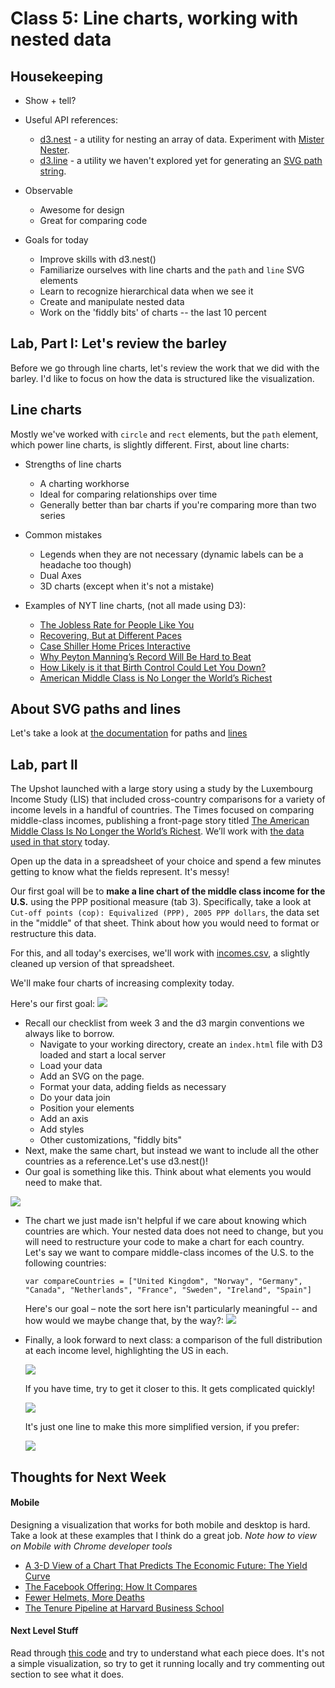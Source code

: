 # Class 5: Line charts, working with nested data

## Housekeeping
* Show + tell?
* Useful API references:
  * [d3.nest](https://github.com/d3/d3-collection#nests) - a utility for nesting an array of data. Experiment with [Mister Nester](http://bl.ocks.org/shancarter/raw/4748131/).
  * [d3.line](https://github.com/d3/d3-shape#lines) - a utility we haven't explored yet for generating an [SVG path string](http://www.w3schools.com/svg/svg_path.asp).
* Observable
  * Awesome for design
  * Great for comparing code

* Goals for today
  * Improve skills with d3.nest()
  * Familiarize ourselves with line charts and the `path` and `line` SVG elements
  * Learn to recognize hierarchical data when we see it
  * Create and manipulate nested data
  * Work on the 'fiddly bits' of charts -- the last 10 percent

## Lab, Part I: Let's review the barley
Before we go through line charts, let's review the work that we did with the barley. I'd like to focus on how the data is structured like the visualization. 

## Line charts
Mostly we've worked with `circle` and `rect` elements, but the `path` element, which power line charts, is slightly different. First, about line charts:

* Strengths of line charts
  * A charting workhorse
  * Ideal for comparing relationships over time
  * Generally better than bar charts if you're comparing more than two series 

* Common mistakes
  * Legends when they are not necessary (dynamic labels can be a headache too though)
  * Dual Axes
  * 3D charts (except when it's not a mistake)

* Examples of NYT line charts, (not all made using D3):
  * [The Jobless Rate for People Like You](http://www.nytimes.com/interactive/2009/11/06/business/economy/unemployment-lines.html) 
  * [Recovering, But at Different Paces](http://www.nytimes.com/interactive/2012/11/27/us/recovering-but-at-different-paces.html?ref=us)
  * [Case Shiller Home Prices Interactive](http://www.nytimes.com/interactive/2014/01/23/business/case-shiller-slider.html)
  * [Why Peyton Manning’s Record Will Be Hard to Beat](http://www.nytimes.com/interactive/2014/10/19/upshot/peyton-manning-breaks-touchdown-passing-record.html)
  * [How Likely is it that Birth Control Could Let You Down?](http://www.nytimes.com/interactive/2014/09/14/sunday-review/unplanned-pregnancies.html)
  * [American Middle Class is No Longer the World’s Richest](http://www.nytimes.com/2014/04/23/upshot/the-american-middle-class-is-no-longer-the-worlds-richest.html?abt=0002&abg=0)

## About SVG paths and lines
Let's take a look at [the documentation](https://www.w3schools.com/graphics/svg_path.asp) for paths and [lines](https://www.w3schools.com/graphics/svg_line.asp)

## Lab, part II
The Upshot launched with a large story using a study by the Luxembourg Income Study (LIS) that included cross-country comparisons for a variety of income levels in a handful of countries. The Times focused on comparing middle-class incomes, publishing a front-page story titled [The American Middle Class Is No Longer the World’s Richest](http://www.nytimes.com/2014/04/23/upshot/the-american-middle-class-is-no-longer-the-worlds-richest.html?abt=0002&abg=0). We’ll work with [the data used in that story](http://www.lisdatacenter.org/resources/other-databases/) today. 

Open up the data in a spreadsheet of your choice and spend a few minutes getting to know what the fields represent. It's messy!

Our first goal will be to **make a line chart of the middle class income for the U.S.** using the PPP positional measure (tab 3). Specifically, take a look at `Cut-off points (cop): Equivalized (PPP), 2005 PPP dollars`, the data set in the "middle" of that sheet. Think about how you would need to format or restructure this data. 

For this, and all today's exercises, we'll work with [incomes.csv](views/incomes.csv), a slightly cleaned up version of that spreadsheet.

We'll make four charts of increasing complexity today.

Here's our first goal:
<img src="images/step-1.png">

* Recall our checklist from week 3 and the d3 margin conventions we always like to borrow.
  * Navigate to your working directory, create an `index.html` file with D3 loaded and start a local server
  * Load your data
  * Add an SVG on the page.
  * Format your data, adding fields as necessary
  * Do your data join
  * Position your elements 
  * Add an axis
  * Add styles
  * Other customizations, "fiddly bits"
* Next, make the same chart, but instead we want to include all the other countries as a reference.Let's use d3.nest()!
* Our goal is something like this. Think about what elements you would need to make that.

<img src="images/step-2.png">

* The chart we just made isn't helpful if we care about knowing which countries are which. Your nested data does not need to change, but you will need to restructure your code to make a chart for each country. Let's say we want to compare middle-class incomes of the U.S. to the following countries:

  ```
  var compareCountries = ["United Kingdom", "Norway", "Germany", "Canada", "Netherlands", "France", "Sweden", "Ireland", "Spain"]
  ```

  Here's our goal – note the sort here isn't particularly meaningful -- and how would we maybe change that, by the way?:
  <img src="images/step-3.png">


* Finally, a look forward to next class: a comparison of the full distribution at each income level, highlighting the US in each. 

  <img src="images/step-4.png">

  If you have time, try to get it closer to this. It gets complicated quickly!

  <img src="images/step-5.png">

  It's just one line to make this more simplified version, if you prefer:

  <img src="images/step-7.png">


## Thoughts for Next Week

#### Mobile
Designing a visualization that works for both mobile and desktop is hard. Take a look at these examples that I think do a great job. *Note how to view on Mobile with Chrome developer tools*

  - [A 3-D View of a Chart That Predicts The Economic Future: The Yield Curve](http://www.nytimes.com/interactive/2015/03/19/upshot/3d-yield-curve-economic-growth.html)
  - [The Facebook Offering: How It Compares](http://www.nytimes.com/interactive/2012/05/17/business/dealbook/how-the-facebook-offering-compares.html)
  - [Fewer Helmets, More Deaths](http://www.nytimes.com/interactive/2014/03/31/science/motorcycle-helmet-laws.html)
  - [The Tenure Pipeline at Harvard Business School](http://www.nytimes.com/2013/09/08/education/harvard-case-study-gender-equity.html?ref=education)

#### Next Level Stuff
Read through [this code](https://bl.ocks.org/mbostock/34f08d5e11952a80609169b7917d4172) and try to understand what each piece does. It's not a simple visualization, so try to get it running locally and try commenting out section to see what it does. 
